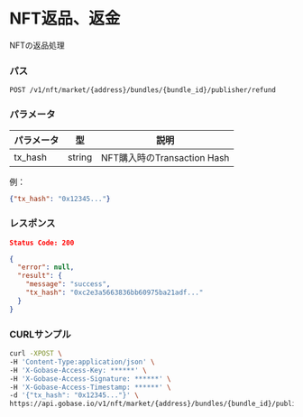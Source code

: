 # NFT返品、返金

NFTの返品処理

### パス
```
POST /v1/nft/market/{address}/bundles/{bundle_id}/publisher/refund
```

### パラメータ

|  パラメータ    |  型              | 説明                          |
| ------------ | ---------------- | ---------------------------- |
|  tx_hash     |  string          | NFT購入時のTransaction Hash   |

例：
```json
{"tx_hash": "0x12345..."}
```

### レスポンス
```json
Status Code: 200

{
  "error": null,
  "result": {
    "message": "success",
    "tx_hash": "0xc2e3a5663836bb60975ba21adf..."
  }
}
```

### CURLサンプル
```bash
curl -XPOST \
-H 'Content-Type:application/json' \
-H 'X-Gobase-Access-Key: ******' \
-H 'X-Gobase-Access-Signature: ******' \
-H 'X-Gobase-Access-Timestamp: ******' \
-d '{"tx_hash": "0x12345..."}' \
https://api.gobase.io/v1/nft/market/{address}/bundles/{bundle_id}/publisher/refund
```
